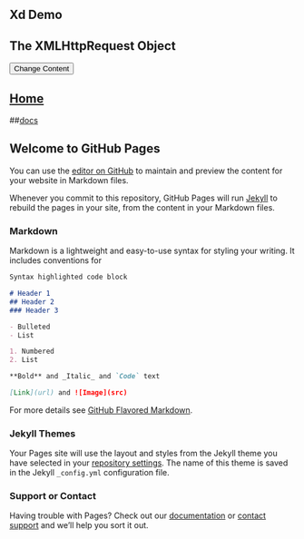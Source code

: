 ## Xd Demo
<div id="debug"></div>
<div id="demo">
<h2>The XMLHttpRequest Object</h2>
<button type="button" onclick="loadDoc(songSrc(1))">Change Content</button>
</div>

## [Home](https://littleflute.github.io/blog/) 

##[docs](https://littleflute.github.io/blog/docs)
 
## Welcome to GitHub Pages

You can use the [editor on GitHub](https://github.com/littleflute/blog/edit/master/README.md) to maintain and preview the content for your website in Markdown files.

Whenever you commit to this repository, GitHub Pages will run [Jekyll](https://jekyllrb.com/) to rebuild the pages in your site, from the content in your Markdown files.

### Markdown

Markdown is a lightweight and easy-to-use syntax for styling your writing. It includes conventions for

```markdown
Syntax highlighted code block

# Header 1
## Header 2
### Header 3

- Bulleted
- List

1. Numbered
2. List

**Bold** and _Italic_ and `Code` text

[Link](url) and ![Image](src)
```

For more details see [GitHub Flavored Markdown](https://guides.github.com/features/mastering-markdown/).

### Jekyll Themes

Your Pages site will use the layout and styles from the Jekyll theme you have selected in your [repository settings](https://github.com/littleflute/blog/settings). The name of this theme is saved in the Jekyll `_config.yml` configuration file.

### Support or Contact

Having trouble with Pages? Check out our [documentation](https://help.github.com/categories/github-pages-basics/) or [contact support](https://github.com/contact) and we’ll help you sort it out.


<!-- xd script-->
<script>
var x = document.getElementsByTagName("h1")[0];
x.innerHTML = "LittleFlute's Blog V0.1.9";
var b	= document.getElementById("banner");
var s = b.innerHTML;
s += "<a href='docs' class='button downloads'>docs</a>";
s += "<a href='html' class='button downloads'>html</a>";
b.innerHTML = s;

var gN   = 0;
var gStr = "";
function songSrc(n)
{
    var s = "html/songs/s00" + n + ".html";
    return s;
}
function loadDoc(src) {
  var xhttp = new XMLHttpRequest();
  xhttp.onreadystatechange = function() {
    if (this.readyState == 4 && this.status == 200) {
      var str = this.responseText;
   //   document.getElementById("demo").innerHTML =str;
      
      //
      var pos = str.indexOf("scale=1.165199");
      
      document.getElementById("debug").innerHTML = pos;
      if(pos !=-1)
      {
         gStr += src;
         gStr += "%<br%>";
         document.getElementById("demo").innerHTML = gStr;
      }
     //*/
    }
  };
  xhttp.open("GET", src, true);
  xhttp.send();
}

</script>
<!-- end xd script-->
